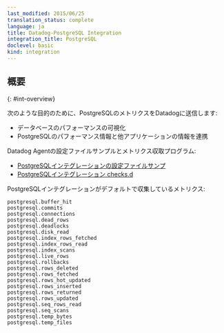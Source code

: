 ```yaml
---
last_modified: 2015/06/25
translation_status: complete
language: ja
title: Datadog-PostgreSQL Integration
integration_title: PostgreSQL
doclevel: basic
kind: integration
---
```


<!-- ### Overview
{:#int-overview} -->

## 概要
{: #int-overview}


<!-- Connect PostgreSQL to Datadog in order to:

- Visualize your database performance.
- Correlate the performance of PostgreSQL with the rest of your applications. -->

次のような目的のために、PostgreSQLのメトリクスをDatadogに送信します:

- データベースのパフォーマンスの可視化
- PostgreSQLのパフォーマンス情報と他アプリケーションの情報を連携


<!-- From the open-source Agent:

* [PostgreSQL YAML example](https://github.com/DataDog/dd-agent/blob/master/conf.d/postgres.yaml.example)
* [PostgreSQL checks.d](https://github.com/DataDog/dd-agent/blob/master/checks.d/postgres.py) -->

Datadog Agentの設定ファイルサンプルとメトリクス収取プログラム:

* [PostgreSQLインテグレーションの設定ファイルサンプ](https://github.com/DataDog/dd-agent/blob/master/conf.d/postgres.yaml.example)
* [PostgreSQLインテグレーション checks.d](https://github.com/DataDog/dd-agent/blob/master/checks.d/postgres.py)

<!-- The following metrics are collected by default with the PostgreSQL integration:

    postgresql.buffer_hit
    postgresql.commits
    postgresql.connections
    postgresql.dead_rows
    postgresql.deadlocks
    postgresql.disk_read
    postgresql.index_rows_fetched
    postgresql.index_rows_read
    postgresql.index_scans
    postgresql.live_rows
    postgresql.rollbacks
    postgresql.rows_deleted
    postgresql.rows_fetched
    postgresql.rows_hot_updated
    postgresql.rows_inserted
    postgresql.rows_returned
    postgresql.rows_updated
    postgresql.seq_rows_read
    postgresql.seq_scans
    postgresql.temp_bytes
    postgresql.temp_files  -->

PostgreSQLインテグレーションがデフォルトで収集しているメトリクス:

    postgresql.buffer_hit
    postgresql.commits
    postgresql.connections
    postgresql.dead_rows
    postgresql.deadlocks
    postgresql.disk_read
    postgresql.index_rows_fetched
    postgresql.index_rows_read
    postgresql.index_scans
    postgresql.live_rows
    postgresql.rollbacks
    postgresql.rows_deleted
    postgresql.rows_fetched
    postgresql.rows_hot_updated
    postgresql.rows_inserted
    postgresql.rows_returned
    postgresql.rows_updated
    postgresql.seq_rows_read
    postgresql.seq_scans
    postgresql.temp_bytes
    postgresql.temp_files

